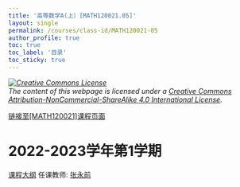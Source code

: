 ```yaml
---
title: '高等数学A(上）[MATH120021.05]'
layout: single
permalink: /courses/class-id/MATH120021-05
author_profile: true
toc: true
toc_label: '目录'
toc_sticky: true
---
```



<div class='notice--warning'>
	<p><i><a rel='license' href='http://creativecommons.org/licenses/by-nc-sa/4.0/'><img alt='Creative Commons License' style='border-width:0' src='https://i.creativecommons.org/l/by-nc-sa/4.0/88x31.png' /></a><br /> The content of this webpage is licensed under a <a rel='license' href='http://creativecommons.org/licenses/by-nc-sa/4.0/'>Creative Commons Attribution-NonCommercial-ShareAlike 4.0 International License</a>.</i></p>
</div>

<a href='https://fdu-math.github.io/courses/MATH120021'>链接至[MATH120021]课程页面</a>

# 2022-2023学年第1学期
<a href='https://fdu-math.github.io/courses/syllabus/MATH120021.05-2022-2023-1 (Encrypted).pdf'>课程大纲</a>
任课教师: <a href='https://fdu-math.github.io/teachers/张永前'>张永前</a>
